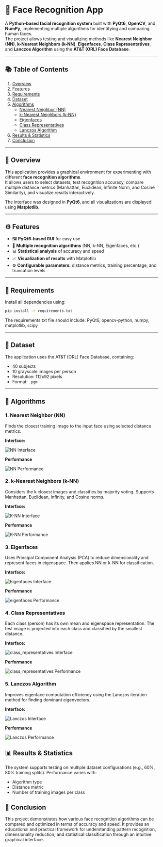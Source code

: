 # 🧠 Face Recognition App

A **Python-based facial recognition system** built with **PyQt6**, **OpenCV**, and **NumPy**, implementing multiple algorithms for identifying and comparing human faces.  
The project allows testing and visualizing methods like **Nearest Neighbor (NN)**, **k-Nearest Neighbors (k-NN)**, **Eigenfaces**, **Class Representatives**, and **Lanczos Algorithm** using the **AT&T (ORL) Face Database**.

---

## 📚 Table of Contents
1. [Overview](#-overview)  
2. [Features](#-features)  
3. [Requirements](#-requirements)  
4. [Dataset](#-dataset)  
5. [Algorithms](#-algorithms)  
   - [Nearest Neighbor (NN)](#1-nearest-neighbor-nn)  
   - [k-Nearest Neighbors (k-NN)](#2-k-nearest-neighbors-k-nn)  
   - [Eigenfaces](#3-eigenfaces)  
   - [Class Representatives](#4-class-representatives)  
   - [Lanczos Algorithm](#5-lanczos-algorithm)  
6. [Results & Statistics](#-results--statistics)  
7. [Conclusion](#-conclusion)

---

## 🧭 Overview

This application provides a graphical environment for experimenting with different **face recognition algorithms**.  
It allows users to select datasets, test recognition accuracy, compare multiple distance metrics (Manhattan, Euclidean, Infinite Norm, and Cosine Similarity), and visualize results interactively.

The interface was designed in **PyQt6**, and all visualizations are displayed using **Matplotlib**.

---

## ⚙️ Features

- 🖼️ **PyQt6-based GUI** for easy use  
- 🧠 **Multiple recognition algorithms** (NN, k-NN, Eigenfaces, etc.)  
- 📊 **Statistical analysis** of accuracy and speed  
- 📈 **Visualization of results** with Matplotlib  
- ⚙️ **Configurable parameters:** distance metrics, training percentage, and truncation levels  

---

## 🧩 Requirements

Install all dependencies using:

```bash
pip install -r requirements.txt
```
The requirements.txt file should include: PyQt6,
opencv-python,
numpy,
matplotlib,
scipy

---

## 📁 Dataset

The application uses the AT&T (ORL) Face Database, containing:
- 40 subjects
- 10 grayscale images per person
- Resolution: 112x92 pixels
- Format: `.pgm`

---

## 🧠 Algorithms

### 1. Nearest Neighbor (NN)

Finds the closest training image to the input face using selected distance metrics.

**Interface:**

![NN Interface](images/nn_interface.png)

**Performance**

![NN Performance](images/nn_performance.png)

### 2. k-Nearest Neighbors (k-NN)

Considers the k closest images and classifies by majority voting.
Supports Manhattan, Euclidean, Infinity, and Cosine norms.

**Interface:**

![K-NN Interface](images/knn_interface.png)

**Performance**

![K-NN Performance](images/knn_performance.png)

### 3. Eigenfaces

Uses Principal Component Analysis (PCA) to reduce dimensionality and represent faces in eigenspace.
Then applies NN or k-NN for classification.

**Interface:**

![Eigenfaces Interface](images/eigenfaces_interface.png)

**Performance**

![eigenfaces Performance](images/eigenfaces_performance.png)

### 4. Class Representatives

Each class (person) has its own mean and eigenspace representation.
The test image is projected into each class and classified by the smallest distance.

**Interface:**

![class_representatives Interface](images/class_representatives_interface.png)

**Performance**

![class_representatives Performance](images/class_representatives_performance.png)

### 5. Lanczos Algorithm

Improves eigenface computation efficiency using the Lanczos iteration method for finding dominant eigenvectors.

**Interface:**

![Lanczos Interface](images/lanczos_interface.png)

**Performance**

![Lanczos Performance](images/lanczos_performance.png)

## 📊 Results & Statistics

The system supports testing on multiple dataset configurations (e.g., 60%, 80% training splits).
Performance varies with:
- Algorithm type
- Distance metric
- Number of training images per class

## 📝 Conclusion

This project demonstrates how various face recognition algorithms can be compared and optimized in terms of accuracy and speed.
It provides an educational and practical framework for understanding pattern recognition, dimensionality reduction, and statistical classification through an intuitive graphical interface.

